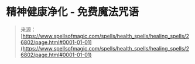 <!--yml

category: 未分类

date: 2024-06-12 19:15:17

-->

# 精神健康净化 - 免费魔法咒语

> 来源：[https://www.spellsofmagic.com/spells/health_spells/healing_spells/26802/page.html#0001-01-01](https://www.spellsofmagic.com/spells/health_spells/healing_spells/26802/page.html#0001-01-01)
